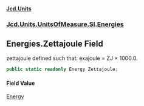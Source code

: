 #### [Jcd.Units](index 'index')
### [Jcd.Units.UnitsOfMeasure.SI](Jcd.Units.UnitsOfMeasure.SI 'Jcd.Units.UnitsOfMeasure.SI').[Energies](Energies 'Jcd.Units.UnitsOfMeasure.SI.Energies')

## Energies.Zettajoule Field

zettajoule defined such that: exajoule = ZJ × 1000.0.

```csharp
public static readonly Energy Zettajoule;
```

#### Field Value
[Energy](Energy 'Jcd.Units.UnitTypes.Energy')